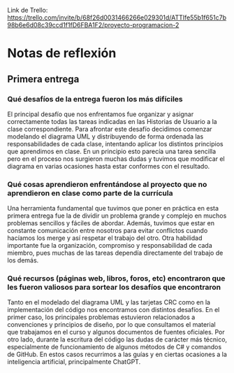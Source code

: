 Link de Trello: https://trello.com/invite/b/68f26d0031466266e029301d/ATTIfe55b1f651c7b98b6e6d08c39ccd1f1fD6FBA1F2/proyecto-programacion-2

# Notas de reflexión
## Primera entrega

### Qué desafíos de la entrega fueron los más difíciles

El principal desafío que nos enfrentamos fue organizar y asignar correctamente todas las tareas indicadas en las Historias de Usuario a la clase correspondiente. 
Para afrontar este desafío decidimos comenzar modelando el diagrama UML y distribuyendo de forma ordenada las responsabilidades de cada clase, intentando aplicar los distintos principios que aprendimos en clase. 
En un principio esto parecía una tarea sencilla pero en el proceso nos surgieron muchas dudas y tuvimos que modificar el diagrama en varias ocasiones hasta estar conformes con el resultado.

### Qué cosas aprendieron enfrentándose al proyecto que no aprendieron en clase como parte de la currícula

Una herramienta fundamental que tuvimos que poner en práctica en esta primera entrega fue la de dividir un problema grande y complejo en muchos problemas sencillos y fáciles de abordar. Además, tuvimos que estar en constante 
comunicación entre nosotros para evitar conflictos cuando hacíamos los merge y así respetar el trabajo del otro. Otra habilidad importante fue la organización, compromiso y responsabilidad de cada miembro,
pues muchas de las tareas dependía directamente del trabajo de los demás.

### Qué recursos (páginas web, libros, foros, etc) encontraron que les fueron valiosos para sortear los desafíos que encontraron

Tanto en el modelado del diagrama UML y las tarjetas CRC como en la implementación del código nos encontramos con distintos desafíos. En el primer caso, los principales problemas estuvieron relacionados
a convenciones y principios de diseño, por lo que consultamos el material que trabajamos en el curso y algunos documentos de fuentes oficiales. Por otro lado, durante la escritura del código las dudas 
de carácter más técnico, especialmente de funcionamiento de algunos métodos de C# y comandos de GitHub. En estos casos recurrimos a las guías y en ciertas ocasiones a la inteligencia artificial, principalmente ChatGPT.
